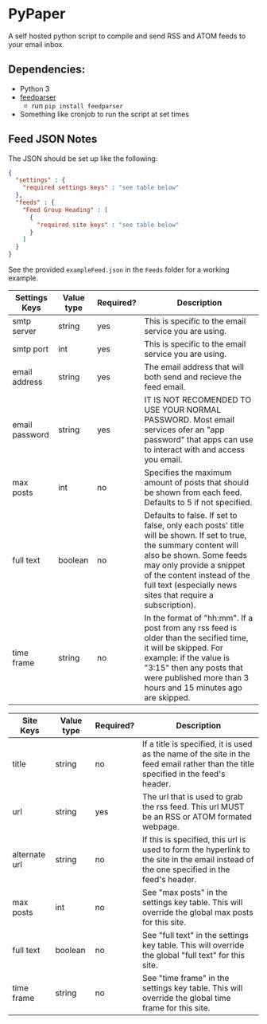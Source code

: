 # PyPaper
 
A self hosted python script to compile and send RSS and ATOM feeds to your email inbox.

## Dependencies:
- Python 3
- [feedparser](https://pypi.org/project/feedparser/)
  - run `pip install feedparser`
- Something like cronjob to run the script at set times

## Feed JSON Notes
The JSON should be set up like the following:
```json
{
  "settings" : {
    "required settings keys" : "see table below"
  },
  "feeds" : {
    "Feed Group Heading" : [
      {
        "required site keys" : "see table below"
      }
    ]
  }
}
```

See the provided `exampleFeed.json` in the `Feeds` folder for a working example.

Settings Keys  | Value type | Required? | Description
---------------|------------|-----------|----------------------------------------------------
smtp server    | string     | yes       | This is specific to the email service you are using.
smtp port      | int        | yes       | This is specific to the email service you are using.
email address  | string     | yes       | The email address that will both send and recieve the feed email.
email password | string     | yes       | IT IS NOT RECOMENDED TO USE YOUR NORMAL PASSWORD. Most email services ofer an "app password" that apps can use to interact with and access you email.
max posts      | int        | no        | Specifies the maximum amount of posts that should be shown from each feed. Defaults to 5 if not specified.
full text      | boolean    | no        | Defaults to false. If set to false, only each posts' title will be shown. If set to true, the summary content will also be shown. Some feeds may only provide a snippet of the content instead of the full text (especially news sites that require a subscription).
time frame     | string     | no        | In the format of "hh:mm". If a post from any rss feed is older than the secified time, it will be skipped. For example: if the value is "3:15" then any posts that were published more than 3 hours and 15 minutes ago are skipped.

Site Keys      | Value type | Required? | Description
---------------|------------|-----------|----------------------------------------------------
title          | string     | no        | If a title is specified, it is used as the name of the site in the feed email rather than the title specified in the feed's header.
url            | string     | yes       | The url that is used to grab the rss feed. This url MUST be an RSS or ATOM formated webpage.
alternate url  | string     | no        | If this is specified, this url is used to form the hyperlink to the site in the email instead of the one specified in the feed's header.
max posts      | int        | no        | See "max posts" in the settings key table. This will override the global max posts for this site.
full text      | boolean    | no        | See "full text" in the settings key table. This will override the global "full text" for this site.
time frame     | string     | no        | See "time frame" in the settings key table. This will override the global time frame for this site.
